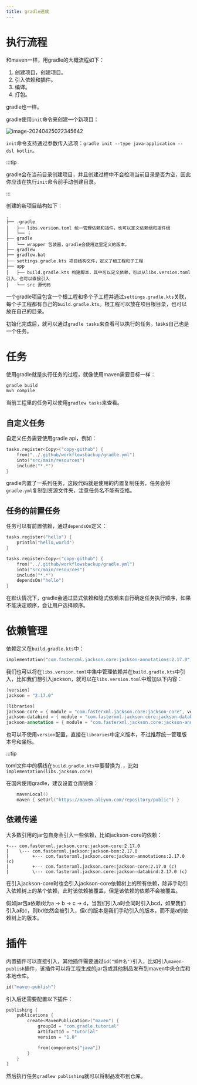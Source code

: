 ```yaml
---
title: gradle速成
---
```


# 执行流程

和maven一样，用gradle的大概流程如下：

1. 创建项目，创建项目。
2. 引入依赖和插件。
3. 编译。
4. 打包。

gradle也一样。

gradle使用`init`命令来创建一个新项目：

![image-20240425022345642](https://picture-home.obs.cn-south-1.myhuaweicloud.com/markdown-picture/202404250223747.png)

`init`命令支持通过参数传入选项：`gradle init --type java-application --dsl kotlin`。

:::tip

gradle会在当前目录创建项目，并且创建过程中不会检测当前目录是否为空，因此你应该在执行`init`命令前手动创建目录。

:::

创建的新项目结构如下：

```
.
├── .gradle
│   ├── libs.version.toml 统一管理依赖和插件，也可以定义依赖组和插件组
│   └── ⋮
├── gradle
│   └── wrapper 包装器，gradle会使用这里定义的版本。
├── gradlew
├── gradlew.bat
├── settings.gradle.kts 项目结构文件，定义了根工程和子工程
├── app
│   ├── build.gradle.kts 构建脚本，其中可以定义依赖，可以从libs.version.toml引入，也可以直接引入
│   └── src 源代码
```

一个gradle项目包含一个根工程和多个子工程并通过`settings.gradle.kts`关联，每个子工程都有自己的`build.gradle.kts`。根工程可以放在项目根目录，也可以放在自己的目录。

初始化完成后，就可以通过`gradle tasks`来查看可以执行的任务。tasks自己也是一个任务。

# 任务

使用gradle就是执行任务的过程，就像使用maven需要目标一样：

```cmd
gradle build
mvn compile
```

当前工程里的任务可以使用`gradlew tasks`来查看。

## 自定义任务

自定义任务需要使用gradle api，例如：

```kotlin
tasks.register<Copy>("copy-github") {
    from("../.github/workflowsbackup/gradle.yml")
    into("src/main/resources")
    include("*.*")
}
```

gradle内置了一系列任务，这段代码就是使用的内置复制任务，任务会将`gradle.yml`复制到资源文件夹，注意任务名不能有空格。

## 任务的前置任务

任务可以有前置依赖，通过`dependsOn`定义：

```kotlin
tasks.register("hello") {
    println("hello,world")
}

tasks.register<Copy>("copy-github") {
    from("../.github/workflowsbackup/gradle.yml")
    into("src/main/resources")
    include("*.*")
    dependsOn("hello")
}
```

在默认情况下，gradle会通过显式依赖和隐式依赖来自行确定任务执行顺序，如果不能决定顺序，会让用户选择顺序。

# 依赖管理

依赖定义在`build.gradle.kts`中：

```kotlin
implementation("com.fasterxml.jackson.core:jackson-annotations:2.17.0")
```

我们也可以将在`libs.version.toml`中集中管理依赖并在`build.gradle.kts`中引入，比如我们想引入jackson，就可以在`libs.version.toml`中增加以下内容：

```kotlin
[version]
jackson = "2.17.0"

[libraries]
jackson-core = { module = "com.fasterxml.jackson.core:jackson-core", version.ref = "jackson"}
jackson-databind = { module = "com.fasterxml.jackson.core:jackson-databind", version.ref = "jackson"}
jackson-annotation = { module = "com.fasterxml.jackson.core:jackson-annotation", version.ref = "jackson"}
```

也可以不使用`version`配置，直接在`libraries`中定义版本，不过推荐统一管理版本号和坐标。

:::tip

toml文件中的横线在`build.gradle.kts`中要替换为`.`，比如`implementation(libs.jackson.core)`

在国内使用gradle，建议设置仓库镜像：

```kotlin
    mavenLocal()
    maven { setUrl("https://maven.aliyun.com/repository/public") }
```

## 依赖传递

大多数引用的jar包自身会引入一些依赖，比如jackson-core的依赖：

```
+--- com.fasterxml.jackson.core:jackson-core:2.17.0
|    \--- com.fasterxml.jackson:jackson-bom:2.17.0
|         +--- com.fasterxml.jackson.core:jackson-annotations:2.17.0 (c)
|         +--- com.fasterxml.jackson.core:jackson-core:2.17.0 (c)
|         \--- com.fasterxml.jackson.core:jackson-databind:2.17.0 (c)

```

在引入jackson-core时也会引入jackson-core依赖树上的所有依赖，除非手动引入依赖树上的某个依赖，此时该依赖被覆盖，但是该依赖的依赖不会被覆盖。

假如jar包a依赖树为a -> b -> c -> d，当我们引入a时会同时引入bcd，如果我们引入a和c，则bd依然会被引入，但c的版本是我们手动引入的版本，而不是a的依赖树上的版本。

# 插件

内置插件可以直接引入，其他插件需要通过`id("插件名")`引入，比如引入`maven-publish`插件，该插件可以将工程生成的jar包或其他制品发布到maven中央仓库和本地仓库。

```kotlin
id("maven-publish")
```

引入后还需要配置以下插件：

```kotlin
publishing {
    publications {
        create<MavenPublication>("maven") {
            groupId = "com.gradle.tutorial"
            artifactId = "tutorial"
            version = "1.0"

            from(components["java"])
        }
    }
}
```

然后执行任务`gradlew publishing`就可以将制品发布到仓库。